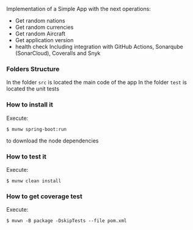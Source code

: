 Implementation of a Simple App with the next operations: 
* Get random nations 
* Get random currencies 
* Get random Aircraft 
* Get application version 
* health check 
Including integration with GitHub Actions, Sonarqube (SonarCloud), Coveralls and 
Snyk 
### Folders Structure 
In the folder `src` is located the main code of the app 
In the folder `test` is located the unit tests 
### How to install it 
Execute: 
```shell 
$ mvnw spring-boot:run 
``` 
to download the node dependencies 
### How to test it 
Execute: 
```shell 
$ mvnw clean install 
``` 
### How to get coverage test 
Execute: 
```shell 
$ mvwn -B package -DskipTests --file pom.xml
